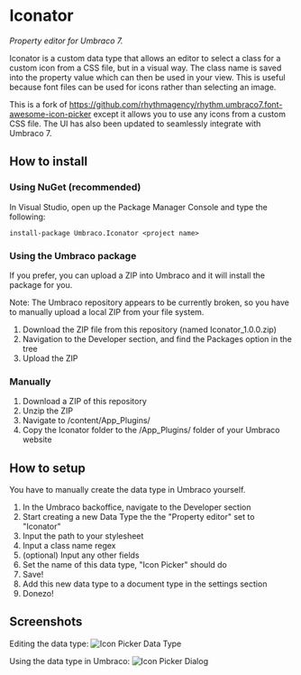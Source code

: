 Iconator
==
_Property editor for Umbraco 7._

Iconator is a custom data type that allows an editor to select a class for a custom icon from a CSS file, but in a visual way. The class name is saved into the property value which can then be used in your view. This is useful because font files can be used for icons rather than selecting an image.

This is a fork of https://github.com/rhythmagency/rhythm.umbraco7.font-awesome-icon-picker except it allows you to use any icons from a custom CSS file. The UI has also been updated to seamlessly integrate with Umbraco 7.

## How to install

### Using NuGet (recommended)

In Visual Studio, open up the Package Manager Console and type the following:

```install-package Umbraco.Iconator <project name>```

### Using the Umbraco package

If you prefer, you can upload a ZIP into Umbraco and it will install the package for you.

Note: The Umbraco repository appears to be currently broken, so you have to manually upload a local ZIP from your file system.

1. Download the ZIP file from this repository (named Iconator_1.0.0.zip)
2. Navigation to the Developer section, and find the Packages option in the tree
3. Upload the ZIP

### Manually

1. Download a ZIP of this repository
2. Unzip the ZIP
3. Navigate to /content/App_Plugins/
4. Copy the Iconator folder to the /App_Plugins/ folder of your Umbraco website

## How to setup

You have to manually create the data type in Umbraco yourself.

1. In the Umbraco backoffice, navigate to the Developer section
2. Start creating a new Data Type the the "Property editor" set to "Iconator"
3. Input the path to your stylesheet
4. Input a class name regex
5. (optional) Input any other fields
6. Set the name of this data type, "Icon Picker" should do
7. Save!
8. Add this new data type to a document type in the settings section
9. Donezo!

## Screenshots

Editing the data type:
![Icon Picker Data Type](https://github.com/HarveyWilliams/Iconator/blob/umbraco7.4/screenshots/IconPickerDataType.png "Icon Picker Data Type")

Using the data type in Umbraco:
![Icon Picker Dialog](https://github.com/HarveyWilliams/Iconator/blob/umbraco7.4/screenshots/IconPickerDialog.png "Icon Picker Dialog")
